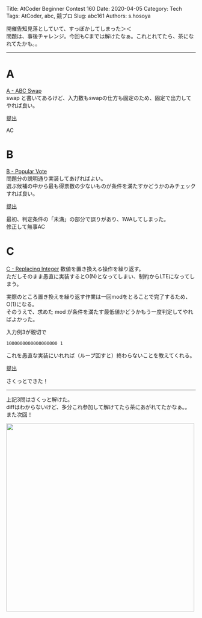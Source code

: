 Title: AtCoder Beginner Contest 160
Date: 2020-04-05
Category: Tech
Tags: AtCoder, abc, 競プロ
Slug: abc161
Authors: s.hosoya

開催告知見落としていて、すっぽかしてしまった＞＜  
問題は、事後チャレンジ。今回もCまでは解けたなぁ。これとれてたら、茶になれてたかも。。  

---

# A

[A - ABC Swap](https://atcoder.jp/contests/abc161/tasks/abc161_a)  
swap と書いてあるけど、入力数もswapの仕方も固定のため、固定で出力してやれば良い。  

[提出](https://atcoder.jp/contests/abc161/submissions/11565924)  

AC

# B

[B - Popular Vote](https://atcoder.jp/contests/abc161/tasks/abc161_b)  
問題分の説明通り実装してあげればよい。  
選ぶ候補の中から最も得票数の少ないものが条件を満たすかどうかのみチェックすれば良い。  

[提出](https://atcoder.jp/contests/abc161/submissions/11566296)  

最初、判定条件の「未満」の部分で誤りがあり、1WAしてしまった。  
修正して無事AC

# C

[C - Replacing Integer](https://atcoder.jp/contests/abc161/tasks/abc161_c)
数値を置き換える操作を繰り返す。  
ただしそのまま愚直に実装するとO(N)となってしまい、制約からLTEになってしまう。  

実際のところ置き換えを繰り返す作業は一回modをとることで完了するため、O(1)になる。  
そのうえで、求めた mod が条件を満たす最低値かどうかもう一度判定してやればよかった。

入力例3が親切で
```
1000000000000000000 1
```
これを愚直な実装にいれれば（ループ回すと）終わらないことを教えてくれる。

[提出](https://atcoder.jp/contests/abc161/submissions/11566201)

さくっとできた！

---

上記3問はさくっと解けた。  
diffはわからないけど、多分これ参加して解けてたら茶にあがれてたかなぁ。。  
また次回！

<a target=_blank href="https://blog.watarinohibi.tokyo/images/20200405_abc_rate.png"><img src="https://blog.watarinohibi.tokyo/images/20200405_abc_rate.png" width="500"></a>  




